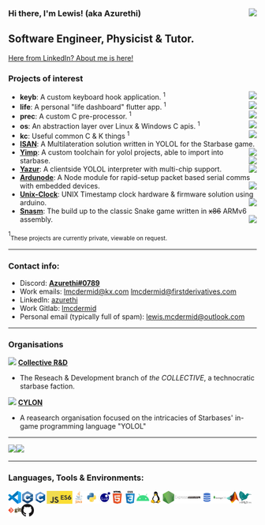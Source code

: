 ### Hi there, I'm Lewis! (aka Azurethi)  <img src="https://komarev.com/ghpvc/?username=Azurethi&color=orange" align="right">

## Software Engineer, Physicist & Tutor.

[Here from LinkedIn? About me is here!](statement.md)

### Projects of interest
- **keyb**: A custom keyboard hook application. <sup>1</sup> <img src="https://img.shields.io/badge/private-wip-orange" align="right">
- **life**: A personal "life dashboard" flutter app. <sup>1</sup> <img src="https://img.shields.io/badge/private-wip-orange" align="right">
- **prec**: A custom C pre-processor. <sup>1</sup> <img src="https://img.shields.io/badge/private-planning-blue" align="right">
- **os**: An abstraction layer over Linux & Windows C apis. <sup>1</sup> <img src="https://img.shields.io/badge/public_soon-ongoing-purple" align="right">
- **kc**: Useful common C & K things <sup>1</sup> <img src="https://img.shields.io/badge/public_soon-ongoing-purple" align="right">
- [**ISAN**](https://github.com/Collective-SB/ISAN): A Multilateration solution written in YOLOL for the Starbase game. <img src="https://img.shields.io/badge/done-green" align="right">
- [**Yimp**](https://github.com/Azurethi/Yimp): A custom toolchain for yolol projects, able to import into starbase. <img src="https://img.shields.io/badge/done-green" align="right">
- [**Yazur**](https://github.com/Azurethi/Yazur): A clientside YOLOL interpreter with multi-chip support. <img src="https://img.shields.io/badge/done-green" align="right">
- [**Ardunode**](https://github.com/Azurethi/Ardunode): A Node module for rapid-setup packet based serial comms with embedded devices. <img src="https://img.shields.io/badge/done-green" align="right">
- [**Unix-Clock**](https://github.com/Azurethi/Unix-clock): UNIX Timestamp clock hardware & firmware solution using arduino. <img src="https://img.shields.io/badge/done-green" align="right">
- [**Snasm**](https://github.com/Azurethi/Snasm): The build up to the classic Snake game written in ~~x86~~ ARMv6 assembly. <img src="https://img.shields.io/badge/stale-red" align="right">
<!-- - **MCB**: A Minecraft bot for simple automation (Mining & Crafting) written in C <sup>1</sup> -->
<!-- - **ALT-ROUTER**: An account switching proxy for Minecraft, written in C++ <sup>1</sup> -->

<sup>1</sup><sub>These projects are currently private, viewable on request.</sub>

---
### Contact info:
- Discord: [**Azurethi#0789**](https://discord.com/users/434711871061491716)
- Work emails: lmcdermid@kx.com    lmcdermid@firstderivatives.com
- LinkedIn: [azurethi](https://www.linkedin.com/in/azurethi/)
- Work Gitlab: [lmcdermid](https://gitlab.com/lmcdermid)
- Personal email (typically full of spam): lewis.mcdermid@outlook.com

---
### Organisations

<img src="https://avatars0.githubusercontent.com/u/65873848" width="30px"> [**Collective R&D**](https://github.com/Collective-SB)
- The Reseach & Development branch of *the COLLECTIVE*, a technocratic starbase faction.

<img src="https://avatars1.githubusercontent.com/u/63423528?s=200&v=4" width="30px"> [**CYLON**](https://github.com/CylonSB)
- A reasearch organisation focused on the intricacies of Starbases' in-game programming language "YOLOL"

---

<img align="left" src="https://github-readme-stats.vercel.app/api?username=Azurethi&show_icons=true&count_private=true&hide=stars">
<img src="https://github-readme-stats.vercel.app/api/top-langs/?username=Azurethi&layout=compact">

---
### Languages, Tools & Environments:

<img align="left" alt="Visual Studio Code" width="26px" src="https://raw.githubusercontent.com/github/explore/80688e429a7d4ef2fca1e82350fe8e3517d3494d/topics/visual-studio-code/visual-studio-code.png" />


<img align="left" alt="C++" width="26px" src="https://raw.githubusercontent.com/github/explore/80688e429a7d4ef2fca1e82350fe8e3517d3494d/topics/cpp/cpp.png" />
<img align="left" alt="C" width="26px" src="https://raw.githubusercontent.com/github/explore/80688e429a7d4ef2fca1e82350fe8e3517d3494d/topics/c/c.png" />
<img align="left" alt="JavaScript" width="26px" src="https://raw.githubusercontent.com/github/explore/80688e429a7d4ef2fca1e82350fe8e3517d3494d/topics/javascript/javascript.png" />
<img align="left" alt="C++" width="26px" src="https://raw.githubusercontent.com/github/explore/80688e429a7d4ef2fca1e82350fe8e3517d3494d/topics/es6/es6.png" />
<img align="left" alt="Java" width="26px" src="https://raw.githubusercontent.com/github/explore/80688e429a7d4ef2fca1e82350fe8e3517d3494d/topics/java/java.png" />
<img align="left" alt="Python" width="26px" src="https://raw.githubusercontent.com/github/explore/80688e429a7d4ef2fca1e82350fe8e3517d3494d/topics/python/python.png" />
<img align="left" alt="Python" width="26px" src="https://raw.githubusercontent.com/github/explore/80688e429a7d4ef2fca1e82350fe8e3517d3494d/topics/lua/lua.png" />



<img align="left" alt="HTML5" width="26px" src="https://raw.githubusercontent.com/github/explore/80688e429a7d4ef2fca1e82350fe8e3517d3494d/topics/html/html.png" />
<img align="left" alt="CSS3" width="26px" src="https://raw.githubusercontent.com/github/explore/80688e429a7d4ef2fca1e82350fe8e3517d3494d/topics/css/css.png" />


<img align="left" alt="Android" width="26px" src="https://raw.githubusercontent.com/github/explore/80688e429a7d4ef2fca1e82350fe8e3517d3494d/topics/android/android.png" />
<img align="left" alt="Linux" width="26px" src="https://raw.githubusercontent.com/github/explore/80688e429a7d4ef2fca1e82350fe8e3517d3494d/topics/linux/linux.png" />

<img align="left" alt="Node.js" width="26px" src="https://raw.githubusercontent.com/github/explore/80688e429a7d4ef2fca1e82350fe8e3517d3494d/topics/nodejs/nodejs.png" />
<img align="left" alt="Express.js" width="26px" src="https://raw.githubusercontent.com/github/explore/80688e429a7d4ef2fca1e82350fe8e3517d3494d/topics/express/express.png" />

<img align="left" alt="Minecraft" width="26px" src="https://raw.githubusercontent.com/github/explore/80688e429a7d4ef2fca1e82350fe8e3517d3494d/topics/minecraft/minecraft.png" />


<img align="left" alt="SQL" width="26px" src="https://raw.githubusercontent.com/github/explore/80688e429a7d4ef2fca1e82350fe8e3517d3494d/topics/sql/sql.png" />
<img align="left" alt="MongoDB" width="26px" src="https://raw.githubusercontent.com/github/explore/80688e429a7d4ef2fca1e82350fe8e3517d3494d/topics/mongodb/mongodb.png" />

<img align="left" alt="Matlab" width="26px" src="https://raw.githubusercontent.com/github/explore/80688e429a7d4ef2fca1e82350fe8e3517d3494d/topics/matlab/matlab.png" />
<img align="left" alt="LaTeX" width="26px" src="https://raw.githubusercontent.com/github/explore/80688e429a7d4ef2fca1e82350fe8e3517d3494d/topics/latex/latex.png" />

<img align="left" alt="Git" width="26px" src="https://raw.githubusercontent.com/github/explore/80688e429a7d4ef2fca1e82350fe8e3517d3494d/topics/git/git.png" />
<img alt="GitHub" width="26px" src="https://raw.githubusercontent.com/github/explore/78df643247d429f6cc873026c0622819ad797942/topics/github/github.png" />


<!--

![ReadMe Card](https://github-readme-stats.vercel.app/api/pin/?username=azurethi&repo=unix-clock&theme=great-gatsby)

**Azurethi/Azurethi** is a ✨ _special_ ✨ repository because its `README.md` (this file) appears on your GitHub profile.

Here are some ideas to get you started:

- 🔭 I’m currently working on ...
- 🌱 I’m currently learning ...
- 👯 I’m looking to collaborate on ...
- 🤔 I’m looking for help with ...
- 💬 Ask me about ...
- 📫 How to reach me: ...
- 😄 Pronouns: ...
- ⚡ Fun fact: ...
-->
